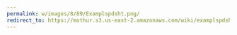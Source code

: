 ```yaml
---
permalink: w/images/8/89/Examplspdsht.png/
redirect_to: https://mothur.s3.us-east-2.amazonaws.com/wiki/examplspdsht.png
---
```


